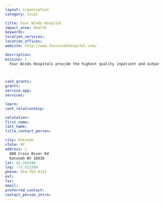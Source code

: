 ```yaml
---
layout: organization
category: local

title: Four Winds Hospital
impact_area: Health
keywords: 
location_services: 
location_offices: 
website: http://www.fourwindshospital.com/

description: 
mission: |
  Four Winds Hospitals provide the highest quality inpatient and outpatient mental health treatment services for Children, Adolescents and Adults. Four Winds Hospitals are the leading specialized providers of inpatient psychiatric treatment for children and adolescents

  

cash_grants: 
grants: 
service_opp: 
services: 

learn: 
cont_relationship: 

salutation: 
first_name: 
last_name: 
title_contact_person: 

city: Katonah
state: NY
address: |
  800 Cross River Rd  
  Katonah NY 10536
lat: 41.264386
lng: -73.622509
phone: 914-763-8151
ext: 
fax: 
email: 
preferred_contact: 
contact_person_intro: 
---
```

